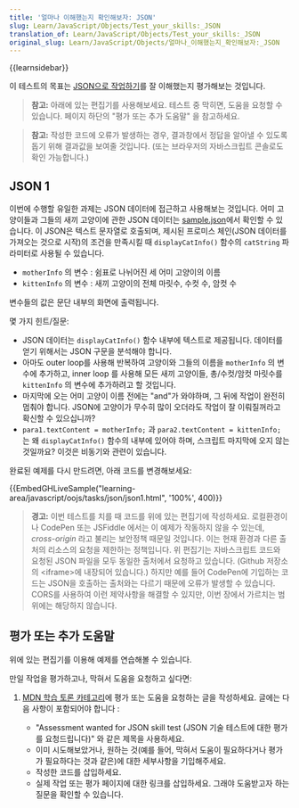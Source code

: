 ```yaml
---
title: '얼마나 이해했는지 확인해보자: JSON'
slug: Learn/JavaScript/Objects/Test_your_skills:_JSON
translation_of: Learn/JavaScript/Objects/Test_your_skills:_JSON
original_slug: Learn/JavaScript/Objects/얼마나_이해했는지_확인해보자:_JSON
---
```

{{learnsidebar}}

이 테스트의 목표는 [JSON으로 작업하기](/ko/docs/Learn/JavaScript/Objects/JSON)를 잘 이해했는지 평가해보는 것입니다.

> **참고:** 아래에 있는 편집기를 사용해보세요. 테스트 중 막히면, 도움을 요청할 수 있습니다. 페이지 하단의 "평가 또는 추가 도움말" 을 참고하세요.

> **참고:** 작성한 코드에 오류가 발생하는 경우, 결과창에서 정답을 알아낼 수 있도록 돕기 위해 결과값을 보여줄 것입니다. (또는 브라우저의 자바스크립트 콘솔로도 확인 가능합니다.)

## JSON 1

이번에 수행할 유일한 과제는 JSON 데이터에 접근하고 사용해보는 것입니다. 어미 고양이들과 그들의 새끼 고양이에 관한 JSON 데이터는 [sample.json](https://github.com/mdn/learning-area/blob/master/javascript/oojs/tasks/json/sample.json)에서 확인할 수 있습니다. 이 JSON은 텍스트 문자열로 호출되며, 제시된 프로미스 체인(JSON 데이터를 가져오는 것으로 시작)의 조건을 만족시킬 때 `displayCatInfo()` 함수의 `catString` 파라미터로 사용될 수 있습니다.

- `motherInfo` 의 변수 : 쉼표로 나뉘어진 세 어미 고양이의 이름
- `kittenInfo` 의 변수 : 새끼 고양이의 전체 마릿수, 수컷 수, 암컷 수

변수들의 값은 문단 내부의 화면에 출력됩니다.

몇 가지 힌트/질문:

- JSON 데이터는 `displayCatInfo()` 함수 내부에 텍스트로 제공됩니다. 데이터를 얻기 위해서는 JSON 구문을 분석해야 합니다.
- 아마도 outer loop를 사용해 반복하여 고양이와 그들의 이름을 `motherInfo` 의 변수에 추가하고, inner loop 를 사용해 모든 새끼 고양이들, 총/수컷/암컷 마릿수를 `kittenInfo` 의 변수에 추가하려고 할 것입니다.
- 마지막에 오는 어미 고양이 이름 전에는 "and"가 와야하며, 그 뒤에 작업이 완전히 멈춰야 합니다. JSON에 고양이가 무수히 많이 오더라도 작업이 잘 이뤄질꺼라고 확신할 수 있으십니까?
- `para1.textContent = motherInfo;` 과 `para2.textContent = kittenInfo;` 는 왜 `displayCatInfo()` 함수의 내부에 있어야 하며, 스크립트 마지막에 오지 않는 것일까요? 이것은 비동기와 관련이 있습니다.

완료된 예제를 다시 만드려면, 아래 코드를 변경해보세요:

{{EmbedGHLiveSample("learning-area/javascript/oojs/tasks/json/json1.html", '100%', 400)}}

> **경고:** 이번 테스트를 치를 때 코드를 위에 있는 편집기에 작성하세요. 로컬환경이나 CodePen 또는 JSFiddle 에서는 이 예제가 작동하지 않을 수 있는데, _cross-origin_ 라고 불리는 보안정책 때문일 것입니다. 이는 현재 환경과 다른 출처의 리소스의 요청을 제한하는 정책입니다. 위 편집기는 자바스크립트 코드와 요청된 JSON 파일을 모두 동일한 출처에서 요청하고 있습니다. (Github 저장소의 \<iframe>에 내장되어 있습니다.) 하지만 예를 들어 CodePen에 기입하는 코드는 JSON을 호출하는 출처와는 다르기 때문에 오류가 발생할 수 있습니다. CORS를 사용하여 이런 제약사항을 해결할 수 있지만, 이번 장에서 가르치는 범위에는 해당하지 않습니다.

## 평가 또는 추가 도움말

위에 있는 편집기를 이용해 예제를 연습해볼 수 있습니다.

만일 작업을 평가하고나, 막혀서 도움을 요청하고 싶다면:

1.  [MDN 학습 토론 카테고리](https://discourse.mozilla.org/c/mdn/learn/250)에 평가 또는 도움을 요청하는 글을 작성하세요. 글에는 다음 사항이 포함되어야 합니다 :

    - "Assessment wanted for JSON skill test (JSON 기술 테스트에 대한 평가를 요청드립니다)" 와 같은 제목을 사용하세요.
    - 이미 시도해보았거나, 원하는 것(예를 들어, 막혀서 도움이 필요하다거나 평가가 필요하다는 것과 같은)에 대한 세부사항을 기입해주세요.
    - 작성한 코드를 삽입하세요.
    - 실제 작업 또는 평가 페이지에 대한 링크를 삽입하세요. 그래야 도움받고자 하는 질문을 확인할 수 있습니다.
